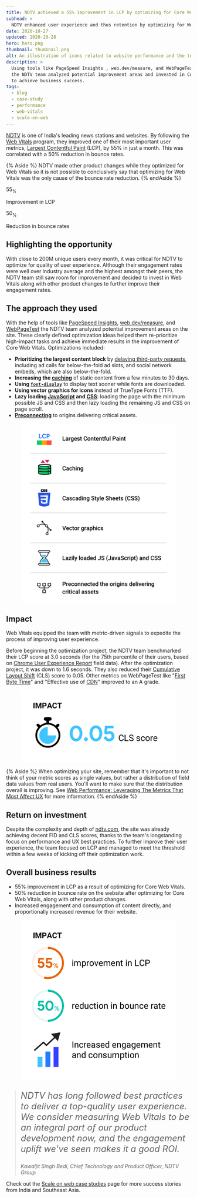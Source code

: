 ```yaml
---
title: NDTV achieved a 55% improvement in LCP by optimizing for Core Web Vitals
subhead: >
  NDTV enhanced user experience and thus retention by optimizing for Web Vitals.
date: 2020-10-27
updated: 2020-10-28
hero: hero.png
thumbnail: thumbnail.png
alt: An illustration of icons related to website performance and the text 'scale on web' and 'NDTV'.
description: >
  Using tools like PageSpeed Insights , web.dev/measure, and WebPageTest,
  the NDTV team analyzed potential improvement areas and invested in Core Web Vitals
  to achieve business success. 
tags:
  - blog
  - case-study
  - performance
  - web-vitals
  - scale-on-web
---
```


[NDTV](https://ndtv.com) is one of India's leading news stations and websites. By following the [Web
Vitals](/vitals/) program, they improved one of their most important user metrics,
[Largest Contentful Paint](/lcp/) (LCP), by 55% in just a month. This was correlated
with a 50% reduction in bounce rates.

{% Aside %}
  NDTV made other product changes while they optimized for Web Vitals
  so it is not possible to conclusively say that optimizing for Web Vitals was
  the only cause of the bounce rate reduction.
{% endAside %}

<div class="w-stats">
  <div class="w-stat">
    <p class="w-stat__figure">55<sub class="w-stat__sub">%</sub></p>
    <p class="w-stat__desc">Improvement in LCP</p>
  </div>
  <div class="w-stat">
    <p class="w-stat__figure">50<sub class="w-stat__sub">%</sub></p>
    <p class="w-stat__desc">Reduction in bounce rates</p>
  </div>
</div>

## Highlighting the opportunity 

With close to 200M unique users every month, it was critical for NDTV to optimize for quality of
user experience. Although their engagement rates were well over industry average and the highest
amongst their peers, the NDTV team still saw room for improvement and decided to invest in Web
Vitals along with other product changes to further improve their engagement rates. 

## The approach they used

With the help of tools like [PageSpeed
Insights](/chrome-ux-report-pagespeed-insights/),
[web.dev/measure](/measure), and [WebPageTest](https://www.webpagetest.org/) the NDTV
team analyzed potential improvement areas on the site. These clearly defined optimization ideas
helped them re-prioritize high-impact tasks and achieve immediate results in the improvement of Core
Web Vitals. Optimizations included:

<div class="w-columns">
  <ul>
    <li>
      <b>Prioritizing the largest content block</b> by
      <a href="/efficiently-load-third-party-javascript/#use-async-or-defer">delaying third-party requests</a>,
      including ad calls for below-the-fold ad slots, and social network embeds, which are also
      below-the-fold.
    </li>
    <li>
      <b>Increasing the <a href="/uses-long-cache-ttl/">caching</a></b> of static content from a
      few minutes to 30 days.
    </li>
    <li>
      <b>Using <a href="/avoid-invisible-text/"><code>font-display</code></a></b>
      to display text sooner while fonts are downloaded.
    </li>
    <li>
      <b>Using vector graphics for icons</b> instead of TrueType Fonts (TTF).
    </li>
    <li>
      <b>Lazy loading 
      <a href="/efficiently-load-third-party-javascript/#lazy-load-third-party-resources">JavaScript</a>
      and <a href="https://css-tricks.com/native-lazy-loading/">CSS</a></b>: loading the page with the minimum
      possible JS and CSS and then lazy loading the remaining JS and CSS on page scroll.
    </li>
    <li>
      <b><a href="/uses-rel-preconnect/">Preconnecting</a></b> to origins delivering critical assets.
    </li>
  </ul>
  <figure class="w-figure">
    <img class="w-screenshot" 
        src="optimizations.png"
        alt="A summary of the optimizations: Largest Contentful Paint, Caching,
             CSS, vector graphics, lazily loaded JS and CSS, preconnecting.">
  </figure>
</div>

## Impact

Web Vitals equipped the team with metric-driven signals to expedite the
process of improving user experience.

<div class="w-columns">
  <p>
    Before beginning the optimization project, the NDTV team benchmarked their LCP
    score at 3.0 seconds (for the 75th percentile of their users, based on 
    <a href="/chrome-ux-report/">Chrome User Experience Report</a> field data).
    After the optimization project, it was down to 1.6 seconds.
    They also reduced their <a href="/cls">Cumulative Layout Shift</a> (CLS) score to
    0.05. Other metrics on WebPageTest like
    "<a href="/time-to-first-byte">First Byte Time</a>" and "Effective use of
    <a href="/content-delivery-networks/">CDN</a>" improved to an A grade.
  </p>
  <figure class="w-figure">
    <img class="w-screenshot" 
        src="cls.png"
        alt="0.05 CLS score.">
  </figure>
</div>

{% Aside %}
  When optimizing your site, remember that it's important to not think of your
  metric scores as single values, but rather a distribution of field data values
  from real users. You'll want to make sure that the distribution overall is improving.
  See [Web Performance: Leveraging The Metrics That Most Affect UX](https://youtu.be/6Ljq-Jn-EgU?t=120)
  for more information.
{% endAside %}

## Return on investment

Despite the complexity and depth of [ndtv.com](https://ndtv.com), the site was
already achieving decent FID and CLS scores, thanks to the team's longstanding
focus on performance and UX best practices. To further improve their user
experience, the team focused on LCP and managed to meet the threshold within a
few weeks of kicking off their optimization work.

## Overall business results 

<div class="w-columns">
  <ul>
    <li>55% improvement in LCP as a result of optimizing for Core Web Vitals.</li>
    <li>
      50% reduction in bounce rate on the website after optimizing for Core Web Vitals, along with
      other product changes.
    </li>
    <li>
      Increased engagement and consumption of content directly, and proportionally increased
      revenue for their website.
    </li>
  </ul>
  <figure class="w-figure">
    <img class="w-screenshot" 
        src="bounce-rate.png"
        alt="55% improvement in LCP. 50% reduction in bounce rate. Increased engagement and consumption.">
  </figure>
</div>

<blockquote>
  <p style="font-style: italic; font-size: 1.5rem;">
    NDTV has long followed best practices to deliver a top-quality user experience. We consider
    measuring Web Vitals to be an integral part of our product development now, and the engagement
    uplift we've seen makes it a good ROI.
  </p>
  <cite>Kawaljit Singh Bedi, Chief Technology and Product Officer, NDTV Group</cite>
</blockquote>

Check out the [Scale on web case studies](/scale-on-web) page for more success
stories from India and Southeast Asia.
